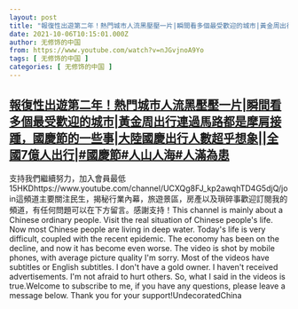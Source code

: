 ```yaml
---
layout: post
title: "報復性出遊第二年！熱門城市人流黑壓壓一片|瞬間看多個最受歡迎的城市|黃金周出行連過馬路都是摩肩接踵，國慶節的一些事|大陸國慶出行人數超乎想象||全國7億人出行|#國慶節#人山人海#人滿為患"
date: 2021-10-06T10:15:01.000Z
author: 无修饰的中国
from: https://www.youtube.com/watch?v=nJGvjnoA9Yo
tags: [ 无修饰的中国 ]
categories: [ 无修饰的中国 ]
---
```

<!--1633515301000-->
[報復性出遊第二年！熱門城市人流黑壓壓一片|瞬間看多個最受歡迎的城市|黃金周出行連過馬路都是摩肩接踵，國慶節的一些事|大陸國慶出行人數超乎想象||全國7億人出行|#國慶節#人山人海#人滿為患](https://www.youtube.com/watch?v=nJGvjnoA9Yo)
------

<div>
支持我們繼續努力，加入會員最低15HKDhttps://www.youtube.com/channel/UCXQg8FJ_kp2awqhTD4G5djQ/join這頻道主要關注民生，揭秘行業內幕，旅遊景區，房產以及瑣碎事歡迎訂閱我的頻道，有任何問題可以在下方留言。感謝支持！This channel is mainly about a Chinese ordinary people. Visit the real situation of Chinese people's life. Now most Chinese people are living in deep water. Today's life is very difficult, coupled with the recent epidemic. The economy has been on the decline, and now it has become even worse. The video is shot by mobile phones, with average picture quality I'm sorry. Most of the videos have subtitles or English subtitles. I don't have a gold owner. I haven't received advertisements. I'm not afraid to hurt others. So, what I said in the videos is true.Welcome to subscribe to me, if you have any questions, please leave a message below. Thank you for your support!UndecoratedChina
</div>

